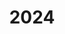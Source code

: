 ---
title: 2024
hero: /images/posts/writing-posts/git.svg
menu:
  sidebar:
    name: 2024
    identifier: 2024
    weight: 300
---